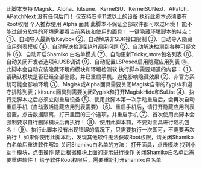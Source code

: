 此脚本支持
Magisk、Alpha、kitsune、KernelSU、KernelSUNext、APatch、APatchNext
没有任何后门！
仅支持安卓11或以上的设备
执行此脚本必须要有Root权限
个人推荐使用 Alpha 面具
此脚本不保证全部软件都可以过环境！
能不能过部分软件的环境需要看当前系统和使用的面具！
一键隐藏环境脚本的特点：
①、自动导入最新版Keybox
②、自动解决非SDK接口限制
③、自动导入隐藏应用列表模板
④、自动解决检测到API调用问题
⑤、自动解决检测到各种可疑文件
⑥、自动开启Shamiko 白名单模式
⑦、自动更新Tricky_store包名列表
⑧、自动关闭开发者选项和USB调试
⑨、自动配置LSPosed启用隐藏应用列表
⑩、此脚本会自动安装隐藏环境的模块和环境检测软
执行脚本需要知道的内容：
①、请确认模块是否已经全部删除，并已重启手机。避免影响隐藏效果
②、非官方系统可能会影响环境
③、Magisk或Alpha面具需要关闭Magisk自带的Zygisk和遵守排除列表；kitsune面具则需要关闭Zygisk和打开MagiskHide和SuList
④、执行完脚本之后必须立刻重启设备
⑤、使用此脚本第一次手动重启后，会再次自动重启手机（自动激活隐藏应用列表需要）
⑥、重启手机后，请打开隐藏应用列表设置，点击数据隔离，打开里面的三个选项，并重启手机
⑦、首次使用此脚本会强制要求自行删除模块后再执行！
⑧、使用此脚本前，不要对面具进行随机包名！
⑨、执行此脚本没有出现错误的情况下，只需要执行一次即可，不需要再次执行！
如果你使用此脚本后，发现其他软件无法获取Root权限，请关闭Shamiko白名单后重进软件解决 
关闭Shamiko白名单的方法：
打开面具，点击模块
找到小助手模块，点击操作
随后根据模块上面的提示进行操作
关闭Shamiko白名单后需要重进软件！
给予软件Root权限后，需要重新打开shamiko白名单
